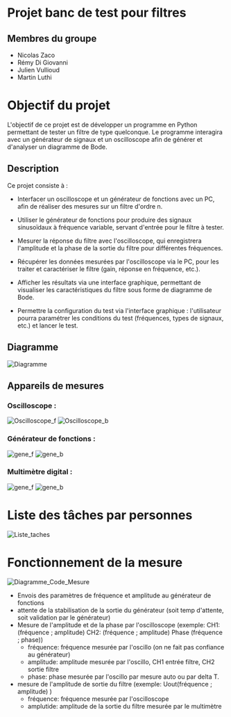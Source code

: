 # Projet banc de test pour filtres
## Membres du groupe

- Nicolas Zaco
- Rémy Di Giovanni
- Julien Vullioud
- Martin Luthi

# Objectif du projet

L'objectif de ce projet est de développer un programme en Python permettant de tester un filtre de type quelconque. Le programme interagira avec un générateur de signaux et un oscilloscope afin de générer et d'analyser un diagramme de Bode.

## Description
Ce projet consiste à :

- Interfacer un oscilloscope et un générateur de fonctions avec un PC, afin de réaliser des mesures sur un filtre d'ordre n.

- Utiliser le générateur de fonctions pour produire des signaux sinusoïdaux à fréquence variable, servant d'entrée pour le filtre à tester.

- Mesurer la réponse du filtre avec l'oscilloscope, qui enregistrera l'amplitude et la phase de la sortie du filtre pour différentes fréquences.

- Récupérer les données mesurées par l'oscilloscope via le PC, pour les traiter et caractériser le filtre (gain, réponse en fréquence, etc.).

- Afficher les résultats via une interface graphique, permettant de visualiser les caractéristiques du filtre sous forme de diagramme de Bode.

- Permettre la configuration du test via l'interface graphique : l'utilisateur pourra paramétrer les conditions du test (fréquences, types de signaux, etc.) et lancer le test.

## Diagramme
![Diagramme](doc/image/diagramme.png)

## Appareils de mesures

### Oscilloscope :
![Oscilloscope_f](doc/image/Oscilloscope_f.jpg)
![Oscilloscope_b](doc/image/Oscilloscope_b.jpg)

### Générateur de fonctions :
![gene_f](doc/image/gene_f.jpg)
![gene_b](doc/image/gene_b.jpg)

### Multimètre digital :
![gene_f](doc/image/multim_f.jpg)
![gene_b](doc/image/multim_b.jpg)

# Liste des tâches par personnes
![Liste_taches](doc/image/Liste_taches.png)

# Fonctionnement de la mesure
![Diagramme_Code_Mesure](doc/image/Diagramme_Code_Mesure.png)

- Envois des paramètres de fréquence et amplitude au générateur de fonctions
- attente de la stabilisation de la sortie du générateur (soit temp d'attente, soit validation par le générateur)
- Mesure de l'amplitude et de la phase par l'oscilloscope (exemple: CH1: (fréquence ; amplitude) CH2: (fréquence ; amplitude) Phase (fréquence ; phase))
  - fréquence: fréquence mesurée par l'oscillo (on ne fait pas confiance au générateur)
  - amplitude: amplitude mesurée par l'oscillo, CH1 entrée filtre, CH2 sortie filtre
  - phase: phase mesurée par l'oscillo par mesure auto ou par delta T.
- mesure de l'amplitude de sortie du filtre (exemple: Uout(fréquence ; amplitude) )
  - fréquence: fréquence mesurée par l'oscilloscope
  - amplutide: amplitude de la sortie du filtre mesurée par le multimètre